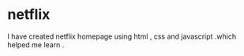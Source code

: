 # netflix
I have created netflix homepage using html , css and javascript .which helped me learn . 
